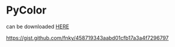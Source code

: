 # PyColor
can be downloaded [HERE](https://test.pypi.org/project/PyColor/)

https://gist.github.com/fnky/458719343aabd01cfb17a3a4f7296797
